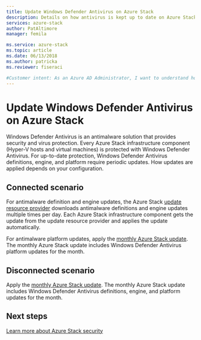 ```yaml
---
title: Update Windows Defender Antivirus on Azure Stack
description: Details on how antivirus is kept up to date on Azure Stack
services: azure-stack
author: PatAltimore
manager: femila

ms.service: azure-stack
ms.topic: article
ms.date: 06/13/2018
ms.author: patricka
ms.reviewer: fiseraci

#Customer intent: As an Azure AD Administrator, I want to understand how antivirus is kept up to date on Azure Stack.
---
```

# Update Windows Defender Antivirus on Azure Stack

Windows Defender Antivirus is an antimalware solution that provides security and virus protection. Every Azure Stack infrastructure component (Hyper-V hosts and virtual machines) is protected with Windows Defender Antivirus. For up-to-date protection, Windows Defender Antivirus definitions, engine, and platform require periodic updates. How updates are applied depends on your configuration. 

## Connected scenario

For antimalware definition and engine updates, the Azure Stack [update resource provider](https://docs.microsoft.com/en-us/azure/azure-stack/azure-stack-updates#the-update-resource-provider) downloads antimalware definitions and engine updates multiple times per day. Each Azure Stack infrastructure component gets the update from the update resource provider and applies the update automatically.

For antimalware platform updates, apply the [monthly Azure Stack update](https://docs.microsoft.com/en-us/azure/azure-stack/azure-stack-apply-updates). The monthly Azure Stack update includes Windows Defender Antivirus platform updates for the month.

## Disconnected scenario

 Apply the [monthly Azure Stack update](https://docs.microsoft.com/en-us/azure/azure-stack/azure-stack-apply-updates). The monthly Azure Stack update includes Windows Defender Antivirus definitions, engine, and platform updates for the month.

## Next steps

[Learn more about Azure Stack security](azure-stack-security-foundations.md)
